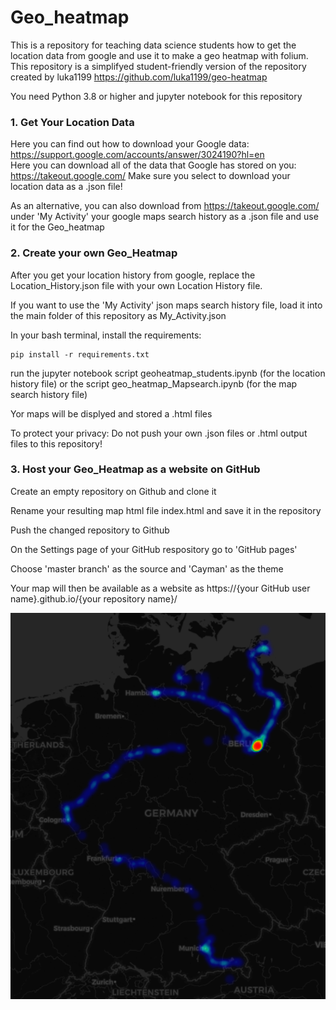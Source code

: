 # Geo_heatmap

This is a repository for teaching data science students how to get the location data from google and use it to make a geo heatmap with folium.
This repository is a simplifyed student-friendly version of the repository created by luka1199 https://github.com/luka1199/geo-heatmap

You need Python 3.8 or higher and jupyter notebook for this repository

### 1. Get Your Location Data

Here you can find out how to download your Google data: <https://support.google.com/accounts/answer/3024190?hl=en></br>
Here you can download all of the data that Google has stored on you: <https://takeout.google.com/>
Make sure you select to download your location data as a .json file!

As an alternative, you can also download from <https://takeout.google.com/> under 'My Activity' your google maps search history as a .json file and use it for the Geo_heatmap


### 2. Create your own Geo_Heatmap 

After you get your location history from google, replace the Location_History.json file with your own Location History file.

If you want to use the 'My Activity' json maps search history file, load it into the main folder of this repository as My_Activity.json

In your bash terminal, install the requirements:

	pip install -r requirements.txt

run the jupyter notebook script geoheatmap_students.ipynb (for the location history file) or the script geo_heatmap_Mapsearch.ipynb (for the map search history file)

Yor maps will be displyed and stored a .html files

To protect your privacy: Do not push your own .json files or .html output files to this repository!

### 3. Host your Geo_Heatmap as a website on GitHub

Create an empty repository on Github and clone it

Rename your resulting map html file index.html and save it in the repository

Push the changed repository to Github

On the Settings page of your GitHub respository go to 'GitHub pages'

Choose 'master branch' as the source and 'Cayman' as the theme

Your map will then be available as a website as https://{your GitHub user name}.github.io/{your repository name}/ 


![alt text](heatmap.png)
